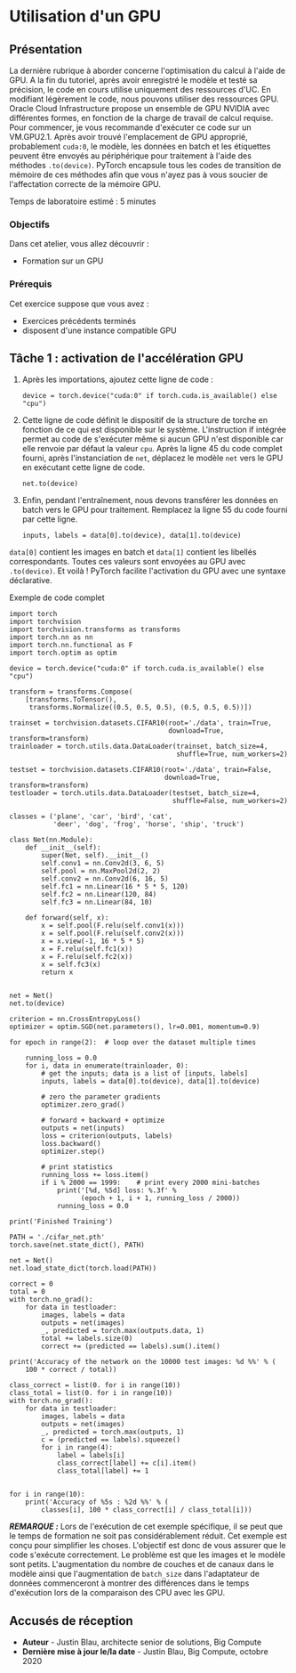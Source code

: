 # Utilisation d'un GPU

## Présentation

La dernière rubrique à aborder concerne l'optimisation du calcul à l'aide de GPU. A la fin du tutoriel, après avoir enregistré le modèle et testé sa précision, le code en cours utilise uniquement des ressources d'UC. En modifiant légèrement le code, nous pouvons utiliser des ressources GPU. Oracle Cloud Infrastructure propose un ensemble de GPU NVIDIA avec différentes formes, en fonction de la charge de travail de calcul requise. Pour commencer, je vous recommande d'exécuter ce code sur un VM.GPU2.1. Après avoir trouvé l'emplacement de GPU approprié, probablement `cuda:0`, le modèle, les données en batch et les étiquettes peuvent être envoyés au périphérique pour traitement à l'aide des méthodes `.to(device)`. PyTorch encapsule tous les codes de transition de mémoire de ces méthodes afin que vous n'ayez pas à vous soucier de l'affectation correcte de la mémoire GPU.

Temps de laboratoire estimé : 5 minutes

### Objectifs

Dans cet atelier, vous allez découvrir :

*   Formation sur un GPU

### Prérequis

Cet exercice suppose que vous avez :

*   Exercices précédents terminés
*   disposent d'une instance compatible GPU

## Tâche 1 : activation de l'accélération GPU

1.  Après les importations, ajoutez cette ligne de code :
    
        device = torch.device("cuda:0" if torch.cuda.is_available() else "cpu")
        
2.  Cette ligne de code définit le dispositif de la structure de torche en fonction de ce qui est disponible sur le système. L'instruction if intégrée permet au code de s'exécuter même si aucun GPU n'est disponible car elle renvoie par défaut la valeur `cpu`. Après la ligne 45 du code complet fourni, après l'instanciation de `net`, déplacez le modèle `net` vers le GPU en exécutant cette ligne de code.
    
        net.to(device)
        
3.  Enfin, pendant l'entraînement, nous devons transférer les données en batch vers le GPU pour traitement. Remplacez la ligne 55 du code fourni par cette ligne.
    
        inputs, labels = data[0].to(device), data[1].to(device)
        

`data[0]` contient les images en batch et `data[1]` contient les libellés correspondants. Toutes ces valeurs sont envoyées au GPU avec `.to(device)`. Et voilà ! PyTorch facilite l'activation du GPU avec une syntaxe déclarative.

Exemple de code complet

    import torch
    import torchvision
    import torchvision.transforms as transforms
    import torch.nn as nn
    import torch.nn.functional as F
    import torch.optim as optim
    
    device = torch.device("cuda:0" if torch.cuda.is_available() else "cpu")
    
    transform = transforms.Compose(
        [transforms.ToTensor(),
         transforms.Normalize((0.5, 0.5, 0.5), (0.5, 0.5, 0.5))])
    
    trainset = torchvision.datasets.CIFAR10(root='./data', train=True,
                                            download=True, transform=transform)
    trainloader = torch.utils.data.DataLoader(trainset, batch_size=4,
                                              shuffle=True, num_workers=2)
    
    testset = torchvision.datasets.CIFAR10(root='./data', train=False,
                                           download=True, transform=transform)
    testloader = torch.utils.data.DataLoader(testset, batch_size=4,
                                             shuffle=False, num_workers=2)
    
    classes = ('plane', 'car', 'bird', 'cat',
               'deer', 'dog', 'frog', 'horse', 'ship', 'truck')
    
    class Net(nn.Module):
        def __init__(self):
            super(Net, self).__init__()
            self.conv1 = nn.Conv2d(3, 6, 5)
            self.pool = nn.MaxPool2d(2, 2)
            self.conv2 = nn.Conv2d(6, 16, 5)
            self.fc1 = nn.Linear(16 * 5 * 5, 120)
            self.fc2 = nn.Linear(120, 84)
            self.fc3 = nn.Linear(84, 10)
    
        def forward(self, x):
            x = self.pool(F.relu(self.conv1(x)))
            x = self.pool(F.relu(self.conv2(x)))
            x = x.view(-1, 16 * 5 * 5)
            x = F.relu(self.fc1(x))
            x = F.relu(self.fc2(x))
            x = self.fc3(x)
            return x
    
    
    net = Net()
    net.to(device)
    
    criterion = nn.CrossEntropyLoss()
    optimizer = optim.SGD(net.parameters(), lr=0.001, momentum=0.9)
    
    for epoch in range(2):  # loop over the dataset multiple times
    
        running_loss = 0.0
        for i, data in enumerate(trainloader, 0):
            # get the inputs; data is a list of [inputs, labels]
            inputs, labels = data[0].to(device), data[1].to(device)
    
            # zero the parameter gradients
            optimizer.zero_grad()
    
            # forward + backward + optimize
            outputs = net(inputs)
            loss = criterion(outputs, labels)
            loss.backward()
            optimizer.step()
    
            # print statistics
            running_loss += loss.item()
            if i % 2000 == 1999:    # print every 2000 mini-batches
                print('[%d, %5d] loss: %.3f' %
                      (epoch + 1, i + 1, running_loss / 2000))
                running_loss = 0.0
    
    print('Finished Training')
    
    PATH = './cifar_net.pth'
    torch.save(net.state_dict(), PATH)
    
    net = Net()
    net.load_state_dict(torch.load(PATH))
    
    correct = 0
    total = 0
    with torch.no_grad():
        for data in testloader:
            images, labels = data
            outputs = net(images)
            _, predicted = torch.max(outputs.data, 1)
            total += labels.size(0)
            correct += (predicted == labels).sum().item()
    
    print('Accuracy of the network on the 10000 test images: %d %%' % (
        100 * correct / total))
    
    class_correct = list(0. for i in range(10))
    class_total = list(0. for i in range(10))
    with torch.no_grad():
        for data in testloader:
            images, labels = data
            outputs = net(images)
            _, predicted = torch.max(outputs, 1)
            c = (predicted == labels).squeeze()
            for i in range(4):
                label = labels[i]
                class_correct[label] += c[i].item()
                class_total[label] += 1
    
    
    for i in range(10):
        print('Accuracy of %5s : %2d %%' % (
            classes[i], 100 * class_correct[i] / class_total[i]))
    

_**REMARQUE :**_ Lors de l'exécution de cet exemple spécifique, il se peut que le temps de formation ne soit pas considérablement réduit. Cet exemple est conçu pour simplifier les choses. L'objectif est donc de vous assurer que le code s'exécute correctement. Le problème est que les images et le modèle sont petits. L'augmentation du nombre de couches et de canaux dans le modèle ainsi que l'augmentation de `batch_size` dans l'adaptateur de données commenceront à montrer des différences dans le temps d'exécution lors de la comparaison des CPU avec les GPU.

## Accusés de réception

*   **Auteur** - Justin Blau, architecte senior de solutions, Big Compute
*   **Dernière mise à jour le/la date** - Justin Blau, Big Compute, octobre 2020
